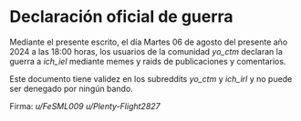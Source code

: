 # Declaración oficial de guerra

Mediante el presente escrito, el día Martes 06 de agosto del presente año 2024 a las 18:00 horas, los usuarios de la comunidad _yo_ctm_ declaran la guerra a _ich_iel_ mediante memes y raids de publicaciones y comentarios.

Este documento tiene validez en los subreddits _yo_ctm_ y _ich_irl_ y no puede ser denegado por ningún bando.

Firma:
_u/FeSML009_
_u/Plenty-Flight2827_
